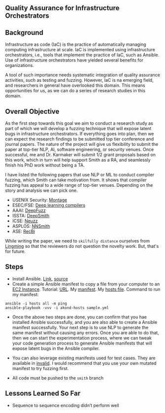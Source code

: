 ## Quality Assurance for Infrastructure Orchestrators 

## Background 

Infrastructure as code (IaC) is the practice of automatically managing computing infrastructure at scale. IaC is implemented using infrastructure orchestrators, i.e., tools that implement the practice of IaC, such as Ansible. Use of infrastructure orchestrators have yielded several benefits for organizations. 

A tool of such importance needs systematic integration of quality assurance activities, such as testing and fuzzing. However, IaC is na emerging field, and researchers in general have overlooked this domain. This means opportunities for us, as we can do a series of research studies in this domain. 

## Overall Objective 

As the first step towards this goal we aim to conduct a research study as part of which we will develop a fuzzing technique that will expose latent bugs in infrastructure orchestrators. If everything goes into plan, then we can expect the research findings to be submitted top tier conference and journal papers. The nature of the project will give us flexibility to submit the paper at top-tier NLP, AI, software engineering, or security venues. Once successful, me and Dr. Karmaker will submit 1/2 grant proposals based on this work, which in turn will help support Smith as a RA, and seamlessly finish his PhD work without being a TA.    

I have listed the following papers that use NLP or ML to conduct compiler fuzzing, which Smith can take motivation from. It shows that compiler fuzzing has appeal to a wide range of top-tier venues. Depending on the story and analysis we can pick one.  

- USENIX Security: [Montage](https://www.usenix.org/system/files/sec20summer_lee-suyoung_prepub_0.pdf) 
- ESEC/FSE: [Deep learning compilers](https://haoyang9804.github.io/A_Comprehensive_Study_of_Deep_Learning_Compiler_Bugs.pdf)
- AAAI: [DeepFuzz](https://ojs.aaai.org/index.php/AAAI/article/view/3895) 
- ISSTA: [DeepSmith](https://chriscummins.cc/pub/2018-issta.pdf) 
- ICSE: [Neuzz](http://lingming.cs.illinois.edu/publications/icse2022e.pdf)
- ASPLOS: [NNSmith](http://lingming.cs.illinois.edu/publications/asplos2023.pdf) 
- ASE: [RecBi](https://lingming.cs.illinois.edu/publications/ase2020b.pdf) 

While writing the paper, we need to `skilfully distance` ourselves from [Lingming](https://lingming.cs.illinois.edu/) so that the reviewers do not question the novelty work. But, that's for future.  

## Steps  

- Install Ansible. [Link](https://docs.ansible.com/ansible/latest/installation_guide/intro_installation.html#), [source](https://github.com/ansible/ansible) 
- Create a simple Ansible manifest to copy a file from your computer to an [EC2 Instance](https://aws.amazon.com/ec2/). Tutorial: [URL](https://medium.datadriveninvestor.com/devops-using-ansible-to-provision-aws-ec2-instances-3d70a1cb155f). My [manifest](sample.yml). My [hosts file](akond-hosts). Command to run my manifest: 
```
ansible -i hosts all -m ping
ansible-playbook -vvv -i akond-hosts sample.yml 
``` 

- Once the above two steps are done, you can confirm that you hae installed Ansible successfully, and you are also able to create a Ansible manifest successfully. Your next step is to use NLP to generate the same manifest without causing any errors. Once you are able to do that, then we can start the experimentation process, where we can tweak your code generation process to generate Ansible manifests that will expose latent bugs in the Ansible compiler. 

- You can also leverage existing manifests used for test cases. They are available in  [invalid](invalid/). I would recommend that you use your own mutated manifest to try fuzzing first.  

- All code must be pushed to the `smith` branch 

## Lessons Learned So Far 

- Sequence to sequence encoding didn’t perform well 